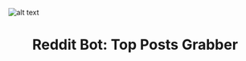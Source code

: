 ![alt text](https://raw.githubusercontent.com/tinyqubit/RedditBot_TopPosts/master/Images/Reddit_Logo.png)
<h1 align="center">
  Reddit Bot: Top Posts Grabber
  <br>
</h1>

